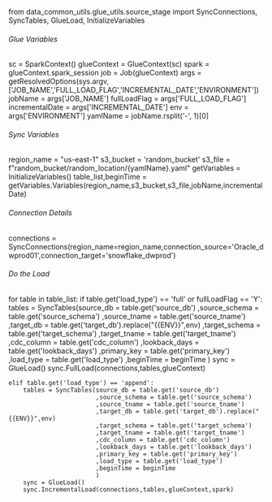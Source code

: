 from data_common_utils.glue_utils.source_stage import SyncConnections, SyncTables, GlueLoad, InitializeVariables

###### Glue Variables ######
sc = SparkContext()
glueContext = GlueContext(sc)
spark = glueContext.spark_session
job = Job(glueContext)
args = getResolvedOptions(sys.argv, ['JOB_NAME','FULL_LOAD_FLAG','INCREMENTAL_DATE','ENVIRONMENT'])
jobName = args['JOB_NAME']
fullLoadFlag = args['FULL_LOAD_FLAG']
incrementalDate = args['INCREMENTAL_DATE']
env = args['ENVIRONMENT']
yamlName = jobName.rsplit('-', 1)[0]

###### Sync Variables ###### 
region_name = "us-east-1"
s3_bucket = 'random_bucket'
s3_file = f"random_bucket/random_location/{yamlName}.yaml"
getVariables = InitializeVariables()
table_list,beginTime = getVariables.Variables(region_name,s3_bucket,s3_file,jobName,incrementalDate)

###### Connection Details ######
connections = SyncConnections(region_name=region_name,connection_source='Oracle_dwprod01',connection_target='snowflake_dwprod')

###### Do the Load ###### 
for table in table_list:
    if table.get('load_type') == 'full' or fullLoadFlag == 'Y':
        tables = SyncTables(source_db = table.get('source_db')
                            ,source_schema = table.get('source_schema')
                            ,source_tname = table.get('source_tname')
                            ,target_db = table.get('target_db').replace("{{ENV}}",env)
                            ,target_schema = table.get('target_schema')
                            ,target_tname = table.get('target_tname')
                            ,cdc_column = table.get('cdc_column')
                            ,lookback_days = table.get('lookback_days')
                            ,primary_key = table.get('primary_key')
                            ,load_type = table.get('load_type')
                            ,beginTime = beginTime
                            )
        sync = GlueLoad()
        sync.FullLoad(connections,tables,glueContext)

    elif table.get('load_type') == 'append':
        tables = SyncTables(source_db = table.get('source_db')
                            ,source_schema = table.get('source_schema')
                            ,source_tname = table.get('source_tname')
                            ,target_db = table.get('target_db').replace("{{ENV}}",env)
                            ,target_schema = table.get('target_schema')
                            ,target_tname = table.get('target_tname')
                            ,cdc_column = table.get('cdc_column')
                            ,lookback_days = table.get('lookback_days')
                            ,primary_key = table.get('primary_key')
                            ,load_type = table.get('load_type')
                            ,beginTime = beginTime
                            )
        sync = GlueLoad()
        sync.IncrementalLoad(connections,tables,glueContext,spark)
